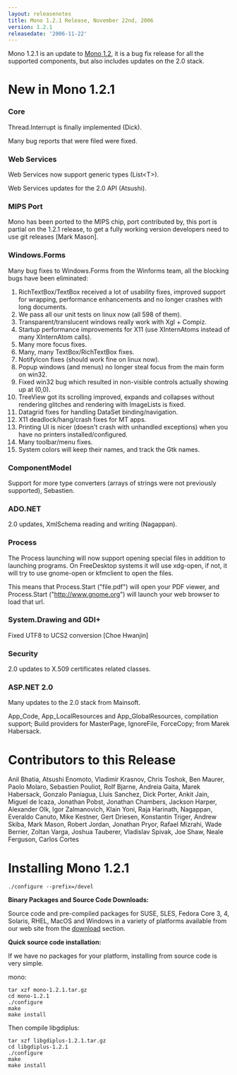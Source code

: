 ```yaml
---
layout: releasenotes
title: Mono 1.2.1 Release, November 22nd, 2006
version: 1.2.1
releasedate: '2006-11-22'
---
```


Mono 1.2.1 is an update to [Mono 1.2](http://www.go-mono.com/archive/1.2), it is a bug fix release for all the supported components, but also includes updates on the 2.0 stack.

New in Mono 1.2.1
=================

### Core

Thread.Interrupt is finally implemented (Dick).

Many bug reports that were filed were fixed.

### Web Services

Web Services now support generic types (List\<T\>).

Web Services updates for the 2.0 API (Atsushi).

### MIPS Port

Mono has been ported to the MIPS chip, port contributed by, this port is partial on the 1.2.1 release, to get a fully working version developers need to use git releases [Mark Mason].

### Windows.Forms

Many bug fixes to Windows.Forms from the Winforms team, all the blocking bugs have been eliminated:

1.  RichTextBox/TextBox received a lot of usability fixes, improved support for wrapping, performance enhancements and no longer crashes with long documents.
2.  We pass all our unit tests on linux now (all 598 of them).
3.  Transparent/translucent windows really work with Xgl + Compiz.
4.  Startup performance improvements for X11 (use XInternAtoms instead of many XInternAtom calls).
5.  Many more focus fixes.
6.  Many, many TextBox/RichTextBox fixes.
7.  NotifyIcon fixes (should work fine on linux now).
8.  Popup windows (and menus) no longer steal focus from the main form on win32.
9.  Fixed win32 bug which resulted in non-visible controls actually showing up at (0,0).
10. TreeView got its scrolling improved, expands and collapses without rendering glitches and rendering with ImageLists is fixed.
11. Datagrid fixes for handling DataSet binding/navigation.
12. X11 deadlock/hang/crash fixes for MT apps.
13. Printing UI is nicer (doesn't crash with unhandled exceptions) when you have no printers installed/configured.
14. Many toolbar/menu fixes.
15. System colors will keep their names, and track the Gtk names.

### ComponentModel

Support for more type converters (arrays of strings were not previously supported), Sebastien.

### ADO.NET

2.0 updates, XmlSchema reading and writing (Nagappan).

### Process

The Process launching will now support opening special files in addition to launching programs. On FreeDesktop systems it will use xdg-open, if not, it will try to use gnome-open or kfmclient to open the files.

This means that Process.Start ("file.pdf") will open your PDF viewer, and Process.Start ("http://www.gnome.org") will launch your web browser to load that url.

### System.Drawing and GDI+

Fixed UTF8 to UCS2 conversion [Choe Hwanjin]

### Security

2.0 updates to X.509 certificates related classes.

### ASP.NET 2.0

Many updates to the 2.0 stack from Mainsoft.

App_Code, App_LocalResources and App_GlobalResources, compilation support; Build providers for MasterPage, IgnoreFile, ForceCopy; from Marek Habersack.

Contributors to this Release
============================

Anil Bhatia, Atsushi Enomoto, Vladimir Krasnov, Chris Toshok, Ben Maurer, Paolo Molaro, Sebastien Pouliot, Rolf Bjarne, Andreia Gaita, Marek Habersack, Gonzalo Paniagua, Lluis Sanchez, Dick Porter, Ankit Jain, Miguel de Icaza, Jonathan Pobst, Jonathan Chambers, Jackson Harper, Alexander Olk, Igor Zalmanovich, Klain Yoni, Raja Harinath, Nagappan, Everaldo Canuto, Mike Kestner, Gert Driesen, Konstantin Triger, Andrew Skiba, Mark Mason, Robert Jordan, Jonathan Pryor, Rafael Mizrahi, Wade Berrier, Zoltan Varga, Joshua Tauberer, Vladislav Spivak, Joe Shaw, Neale Ferguson, Carlos Cortes

Installing Mono 1.2.1
=====================

``` shell
./configure --prefix=/devel
```

**Binary Packages and Source Code Downloads:**

Source code and pre-compiled packages for SUSE, SLES, Fedora Core 3, 4, Solaris, RHEL, MacOS and Windows in a variety of platforms available from our web site from the [download](/Downloads) section.

**Quick source code installation:**

If we have no packages for your platform, installing from source code is very simple.

mono:

``` shell
tar xzf mono-1.2.1.tar.gz
cd mono-1.2.1
./configure
make
make install
```

Then compile libgdiplus:

``` shell
tar xzf libgdiplus-1.2.1.tar.gz
cd libgdiplus-1.2.1
./configure
make
make install
```
